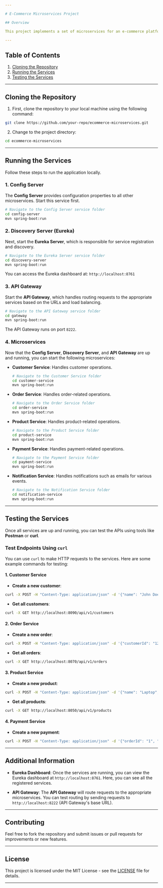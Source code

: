 ```yaml
---

# E-Commerce Microservices Project

## Overview

This project implements a set of microservices for an e-commerce platform. The services include customer management, product management, order management, payment processing, and notification services. The system is built using **Spring Boot** with **Spring Cloud** for service discovery and **Kafka** for messaging.

---
```


## Table of Contents

1. [Cloning the Repository](#cloning-the-repository)
2. [Running the Services](#running-the-services)
3. [Testing the Services](#testing-the-services)

---

## Cloning the Repository

1. First, clone the repository to your local machine using the following command:

```bash
git clone https://github.com/your-repo/ecommerce-microservices.git
```

2. Change to the project directory:

```bash
cd ecommerce-microservices
```

---

## Running the Services

Follow these steps to run the application locally.

### 1. **Config Server**

The **Config Server** provides configuration properties to all other microservices. Start this service first.

```bash
# Navigate to the Config Server service folder
cd config-server
mvn spring-boot:run
```

### 2. **Discovery Server (Eureka)**

Next, start the **Eureka Server**, which is responsible for service registration and discovery.

```bash
# Navigate to the Eureka Server service folder
cd discovery-server
mvn spring-boot:run
```

You can access the Eureka dashboard at: `http://localhost:8761`

### 3. **API Gateway**

Start the **API Gateway**, which handles routing requests to the appropriate services based on the URLs and load balancing.

```bash
# Navigate to the API Gateway service folder
cd gateway
mvn spring-boot:run
```

The API Gateway runs on port `8222`.

### 4. **Microservices**

Now that the **Config Server**, **Discovery Server**, and **API Gateway** are up and running, you can start the following microservices:

- **Customer Service**: Handles customer operations.
  
  ```bash
  # Navigate to the Customer Service folder
  cd customer-service
  mvn spring-boot:run
  ```

- **Order Service**: Handles order-related operations.
  
  ```bash
  # Navigate to the Order Service folder
  cd order-service
  mvn spring-boot:run
  ```

- **Product Service**: Handles product-related operations.
  
  ```bash
  # Navigate to the Product Service folder
  cd product-service
  mvn spring-boot:run
  ```

- **Payment Service**: Handles payment-related operations.
  
  ```bash
  # Navigate to the Payment Service folder
  cd payment-service
  mvn spring-boot:run
  ```

- **Notification Service**: Handles notifications such as emails for various events.
  
  ```bash
  # Navigate to the Notification Service folder
  cd notification-service
  mvn spring-boot:run
  ```

---

## Testing the Services

Once all services are up and running, you can test the APIs using tools like **Postman** or **curl**.

### Test Endpoints Using `curl`

You can use `curl` to make HTTP requests to the services. Here are some example commands for testing:

#### 1. **Customer Service**
- **Create a new customer**:

```bash
curl -X POST -H "Content-Type: application/json" -d '{"name": "John Doe", "email": "john.doe@example.com"}' http://localhost:8090/api/v1/customers
```

- **Get all customers**:

```bash
curl -X GET http://localhost:8090/api/v1/customers
```

#### 2. **Order Service**
- **Create a new order**:

```bash
curl -X POST -H "Content-Type: application/json" -d '{"customerId": "123", "productId": "456", "quantity": 1}' http://localhost:8070/api/v1/orders
```

- **Get all orders**:

```bash
curl -X GET http://localhost:8070/api/v1/orders
```

#### 3. **Product Service**
- **Create a new product**:

```bash
curl -X POST -H "Content-Type: application/json" -d '{"name": "Laptop", "price": 1200}' http://localhost:8050/api/v1/products
```

- **Get all products**:

```bash
curl -X GET http://localhost:8050/api/v1/products
```

#### 4. **Payment Service**
- **Create a new payment**:

```bash
curl -X POST -H "Content-Type: application/json" -d '{"orderId": "1", "amount": 1200}' http://localhost:8040/api/v1/payments
```

---

## Additional Information

- **Eureka Dashboard**: Once the services are running, you can view the Eureka dashboard at `http://localhost:8761`. Here, you can see all the registered services.
  
- **API Gateway**: The **API Gateway** will route requests to the appropriate microservices. You can test routing by sending requests to `http://localhost:8222` (API Gateway's base URL).

---

## Contributing

Feel free to fork the repository and submit issues or pull requests for improvements or new features.

---

## License

This project is licensed under the MIT License - see the [LICENSE](LICENSE) file for details.

---
